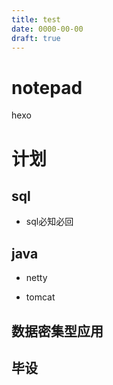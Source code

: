 ```yaml
---
title: test
date: 0000-00-00
draft: true
---
```

# notepad

hexo

# 计划

## sql

- sql必知必回

## java

- netty

- tomcat

## 数据密集型应用


## 毕设












